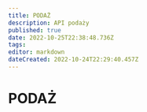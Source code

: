 ```yaml
---
title: PODAŻ
description: API podaży
published: true
date: 2022-10-25T22:38:48.736Z
tags: 
editor: markdown
dateCreated: 2022-10-24T22:29:40.457Z
---
```


# PODAŻ